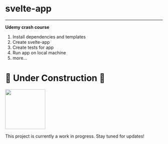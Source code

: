 # svelte-app
<hr>

**Udemy crash course**

1. Install dependencies and templates
2. Create svelte-app
3. Create tests for app
4. Run app on local machine
5. more...

# 🚧 Under Construction 🚧

<img src="https://media.giphy.com/media/3o7TKtnuHOHHUjR38Y/giphy.gif" width="128" />

This project is currently a work in progress. Stay tuned for updates!
